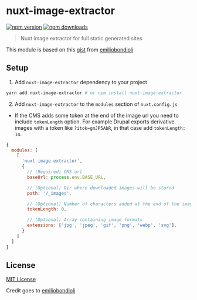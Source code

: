 # nuxt-image-extractor

[![npm version][npm-version-src]][npm-version-href]
[![npm downloads][npm-downloads-src]][npm-downloads-href]

> Nuxt image extractor for full static generated sites

This module is based on this [gist](https://gist.github.com/emiliobondioli/5ce8ece783e7256fc7530738a2968ea9) from [emiliobondioli](https://github.com/emiliobondioli)

## Setup

1. Add `nuxt-image-extractor` dependency to your project

```bash
yarn add nuxt-image-extractor # or npm install nuxt-image-extractor
```

2. Add `nuxt-image-extractor` to the `modules` section of `nuxt.config.js`

* If the CMS adds some token at the end of the image url you need to include `tokenLength` option.
For example Drupal exports derivative images with a token like `?itok=gmJP5AbR`, in that case add `tokenLength: 14`.

```js
{
  modules: [
    [
      'nuxt-image-extractor',
      {
      	// (Required) CMS url
    	baseUrl: process.env.BASE_URL,

    	// (Optional) Dir where downloaded images will be stored
    	path: '/_images',

    	// (Optional) Number of characters added at the end of the image url
    	tokenLength: 0, 

    	// (Optional) Array containing image formats
    	extensions: ['jpg', 'jpeg', 'gif', 'png', 'webp', 'svg'],
      }
    ]
  ]
}
```

## License

[MIT License](./LICENSE)

Credit goes to [emiliobondioli](https://github.com/emiliobondioli)

<!-- Badges -->
[npm-version-src]: https://img.shields.io/npm/v/nuxt-image-extractor/latest.svg
[npm-version-href]: https://npmjs.com/package/nuxt-image-extractor

[npm-downloads-src]: https://img.shields.io/npm/dt/nuxt-image-extractor.svg
[npm-downloads-href]: https://npmjs.com/package/nuxt-image-extractor
